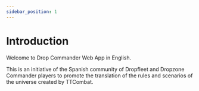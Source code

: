 ```yaml
---
sidebar_position: 1
---
```


# Introduction

Welcome to Drop Commander Web App in English.

This is an initiative of the Spanish community of Dropfleet and Dropzone Commander players to promote the translation of the rules and scenarios of the universe created by TTCombat.
